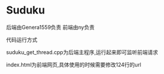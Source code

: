 # Suduku
后端由Genera1559负责
前端由ny负责

代码运行方式

suduku_get_thread.cpp为后端主程序,运行起来即可监听前端请求

index.html为前端网页,具体使用的时候需要修改124行的url

